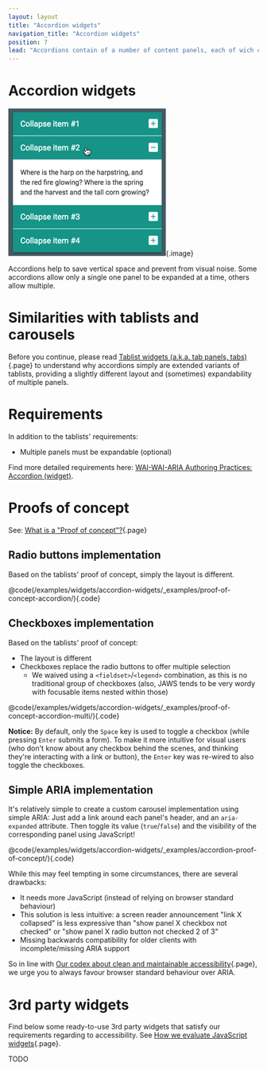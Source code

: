 ```yaml
---
layout: layout
title: "Accordion widgets"
navigation_title: "Accordion widgets"
position: 7
lead: "Accordions contain of a number of content panels, each of wich can be expanded or collapsed vertically by the user."
---
```


# Accordion widgets

![Typical accordion](_media/typical-accordion.png){.image}

Accordions help to save vertical space and prevent from visual noise. Some accordions allow only a single one panel to be expanded at a time, others allow multiple.

# Similarities with tablists and carousels

Before you continue, please read [Tablist widgets (a.k.a. tab panels, tabs)](/examples/widgets/tablist-widgets-a-k-a-tab-panels-tabs-){.page} to understand why accordions simply are extended variants of tablists, providing a slightly different layout and (sometimes) expandability of multiple panels.

# Requirements

In addition to the tablists' requirements:

- Multiple panels must be expandable (optional)

Find more detailed requirements here: [WAI-WAI-ARIA Authoring Practices: Accordion (widget)](https://www.w3.org/TR/2013/WD-wai-aria-practices-20130307/#accordion).

# Proofs of concept

See: [What is a "Proof of concept"?](/examples/widgets/what-is-a-proof-of-concept){.page}

## Radio buttons implementation

Based on the tablists' proof of concept, simply the layout is different.

@code(/examples/widgets/accordion-widgets/_examples/proof-of-concept-accordion/){.code}

## Checkboxes implementation

Based on the tablists' proof of concept:

- The layout is different
- Checkboxes replace the radio buttons to offer multiple selection
    - We waived using a `<fieldset>`/`<legend>` combination, as this is no traditional group of checkboxes (also, JAWS tends to be very wordy with focusable items nested within those)

@code(/examples/widgets/accordion-widgets/_examples/proof-of-concept-accordion-multi/){.code}

**Notice:** By default, only the `Space` key is used to toggle a checkbox (while pressing `Enter` submits a form). To make it more intuitive for visual users (who don't know about any checkbox behind the scenes, and thinking they're interacting with a link or button), the `Enter` key was re-wired to also toggle the checkboxes.

## Simple ARIA implementation

It's relatively simple to create a custom carousel implementation using simple ARIA: Just add a link around each panel's header, and an `aria-expanded` attribute. Then toggle its value (`true`/`false`) and the visibility of the corresponding panel using JavaScript!

@code(/examples/widgets/accordion-widgets/_examples/accordion-proof-of-concept/){.code}

While this may feel tempting in some circumstances, there are several drawbacks:

- It needs more JavaScript (instead of relying on browser standard behaviour)
- This solution is less intuitive: a screen reader announcement "link X collapsed" is less expressive than "show panel X checkbox not checked" or "show panel X radio button not checked 2 of 3"
- Missing backwards compatibility for older clients with incomplete/missing ARIA support

So in line with [Our codex about clean and maintainable accessibility](/welcome/how-to-read-use/codex){.page}, we urge you to always favour browser standard behaviour over ARIA.

# 3rd party widgets

Find below some ready-to-use 3rd party widgets that satisfy our requirements regarding to accessibility. See [How we evaluate JavaScript widgets](/examples/widgets/how-we-evaluate-javascript-widgets){.page}.

TODO